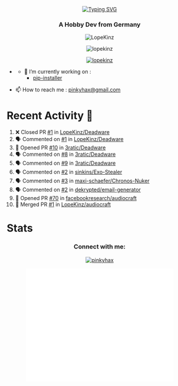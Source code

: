 <div align=center>
<a href="https://git.io/typing-svg"><img src="https://readme-typing-svg.herokuapp.com?font=Fira+Code&pause=1000&center=true&multiline=true&width=435&height=55&lines=Lopekinz;Advanced+Python+Developer" alt="Typing SVG" /></a>
</div>
<h3 align="center">A Hobby Dev from Germany</h3>

<p align="center"> <img src="https://img.shields.io/github/followers/LopeKinz?label=Follow&style=social)](https://github.com/LopeKinz" alt="LopeKinz" /> </p>
<p align="center"> <img src="https://komarev.com/ghpvc/?username=lopekinz&label=Profile%20views&color=0e75b6&style=flat" alt="lopekinz" /> </p>

<p align="center"> <a href="https://github.com/ryo-ma/github-profile-trophy"><img src="https://github-profile-trophy.vercel.app/?username=lopekinz&theme=onedark" alt="lopekinz" /></a> </p>

* - 🔭 I’m currently working on :
     * [pip-installer](https://www.github.com/LopeKinz/pip-installer)

- 📫 How to reach me : [pinkyhax@gmail.com](mailto:pinkyhax@gmail.com)

# Recent Activity 🎉
<!--START_SECTION:activity-->
1. ❌ Closed PR [#1](https://github.com/LopeKinz/Deadware/pull/1) in [LopeKinz/Deadware](https://github.com/LopeKinz/Deadware)
2. 🗣 Commented on [#1](https://github.com/LopeKinz/Deadware/issues/1) in [LopeKinz/Deadware](https://github.com/LopeKinz/Deadware)
3. 💪 Opened PR [#10](https://github.com/3ratic/Deadware/pull/10) in [3ratic/Deadware](https://github.com/3ratic/Deadware)
4. 🗣 Commented on [#8](https://github.com/3ratic/Deadware/issues/8) in [3ratic/Deadware](https://github.com/3ratic/Deadware)
5. 🗣 Commented on [#9](https://github.com/3ratic/Deadware/issues/9) in [3ratic/Deadware](https://github.com/3ratic/Deadware)
6. 🗣 Commented on [#2](https://github.com/sinkins/Exo-Stealer/issues/2) in [sinkins/Exo-Stealer](https://github.com/sinkins/Exo-Stealer)
7. 🗣 Commented on [#3](https://github.com/maxi-schaefer/Chronos-Nuker/issues/3) in [maxi-schaefer/Chronos-Nuker](https://github.com/maxi-schaefer/Chronos-Nuker)
8. 🗣 Commented on [#2](https://github.com/dekrypted/email-generator/issues/2) in [dekrypted/email-generator](https://github.com/dekrypted/email-generator)
9. 💪 Opened PR [#70](https://github.com/facebookresearch/audiocraft/pull/70) in [facebookresearch/audiocraft](https://github.com/facebookresearch/audiocraft)
10. 🎉 Merged PR [#1](https://github.com/LopeKinz/audiocraft/pull/1) in [LopeKinz/audiocraft](https://github.com/LopeKinz/audiocraft)
<!--END_SECTION:activity-->


# Stats
<h3 align="center">Connect with me:</h3>
<p align="center">
<a href="https://instagram.com/pinkyhax" target="blank"><img align="center" src="https://raw.githubusercontent.com/rahuldkjain/github-profile-readme-generator/master/src/images/icons/Social/instagram.svg" alt="pinkyhax" height="30" width="40" /></a>
</p>

<p align=center>
  <img align="center" src="/github-metrics.svg" alt="Metrics" width="400">
</p>


